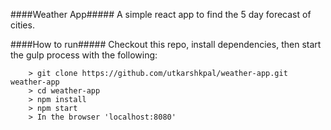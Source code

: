 
####Weather App#####
A simple react app to find the 5 day forecast of cities.



####How to run#####
Checkout this repo, install dependencies, then start the gulp process with the following:

```
	> git clone https://github.com/utkarshkpal/weather-app.git weather-app
	> cd weather-app
	> npm install
	> npm start
	> In the browser 'localhost:8080'
```
